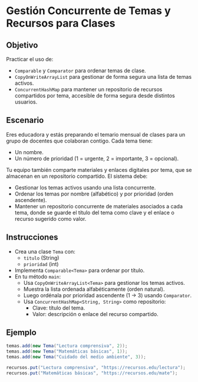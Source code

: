 # Gestión Concurrente de Temas y Recursos para Clases

## Objetivo
Practicar el uso de:

- `Comparable` y `Comparator` para ordenar temas de clase.
- `CopyOnWriteArrayList` para gestionar de forma segura una lista de temas activos.
- `ConcurrentHashMap` para mantener un repositorio de recursos compartidos por tema, accesible de forma segura desde distintos usuarios.

## Escenario
Eres educadora y estás preparando el temario mensual de clases para un grupo de docentes que colaboran contigo. Cada tema tiene:

- Un nombre.
- Un número de prioridad (1 = urgente, 2 = importante, 3 = opcional).

Tu equipo también comparte materiales y enlaces digitales por tema, que se almacenan en un repositorio compartido. El sistema debe:

- Gestionar los temas activos usando una lista concurrente.
- Ordenar los temas por nombre (alfabético) y por prioridad (orden ascendente).
- Mantener un repositorio concurrente de materiales asociados a cada tema, donde se guarde el título del tema como clave y el enlace o recurso sugerido como valor.

## Instrucciones
- Crea una clase `Tema` con:
  - `titulo` (String)
  - `prioridad` (int)
- Implementa `Comparable<Tema>` para ordenar por título.
- En tu método `main`:
  - Usa `CopyOnWriteArrayList<Tema>` para gestionar los temas activos.
  - Muestra la lista ordenada alfabéticamente (orden natural).
  - Luego ordénala por prioridad ascendente (1 → 3) usando `Comparator`.
  - Usa `ConcurrentHashMap<String, String>` como repositorio:
    - Clave: título del tema.
    - Valor: descripción o enlace del recurso compartido.

## Ejemplo
```java
temas.add(new Tema("Lectura comprensiva", 2));
temas.add(new Tema("Matemáticas básicas", 1));
temas.add(new Tema("Cuidado del medio ambiente", 3));

recursos.put("Lectura comprensiva", "https://recursos.edu/lectura");
recursos.put("Matemáticas básicas", "https://recursos.edu/mate");
